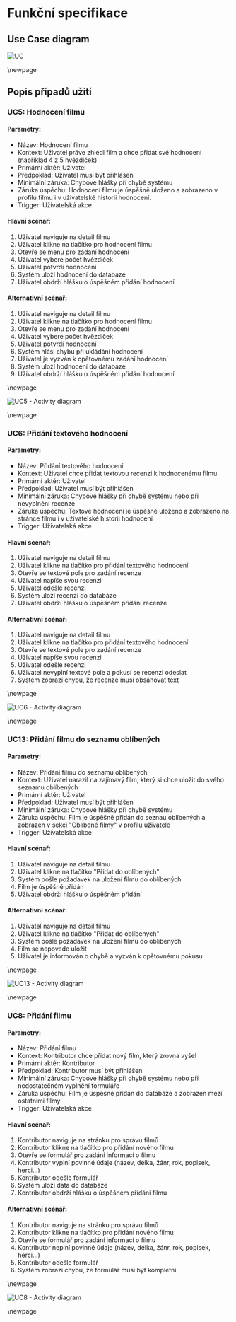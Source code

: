 # Funkční specifikace

## Use Case diagram

![UC](./assets/VIS_UC.drawio.svg)

\newpage

## Popis případů užití

### UC5: Hodnocení filmu

#### Parametry:

- Název: Hodnocení filmu
- Kontext: Uživatel práve zhlédl film a chce přidat své hodnocení (například 4 z 5 hvězdiček)
- Primární aktér: Uživatel
- Předpoklad: Uživatel musí být přihlášen
- Minimální záruka: Chybové hlášky při chybě systému
- Záruka úspěchu: Hodnocení filmu je úspěšně uloženo a zobrazeno v profilu filmu i v uživatelské historii hodnocení.
- Trigger: Uživatelská akce

#### Hlavní scénař:

1. Uživatel naviguje na detail filmu
2. Uživatel klikne na tlačítko pro hodnocení filmu
3. Otevře se menu pro zadání hodnocení
4. Uživatel vybere počet hvězdiček
5. Uživatel potvrdí hodnocení
6. Systém uloží hodnocení do databáze
7. Uživatel obdrží hlášku o úspěšném přidání hodnocení

#### Alternativní scénař:

1. Uživatel naviguje na detail filmu
2. Uživatel klikne na tlačítko pro hodnocení filmu
3. Otevře se menu pro zadání hodnocení
4. Uživatel vybere počet hvězdiček
5. Uživatel potvrdí hodnocení
6. Systém hlásí chybu při ukládání hodnocení
7. Uživatel je vyzván k opětovnému zadání hodnocení
8. Systém uloží hodnocení do databáze
9. Uživatel obdrží hlášku o úspěšném přidání hodnocení

\newpage

![UC5 - Activity diagram](./assets/VIS_activity_1.drawio.svg)

\newpage

### UC6: Přidání textového hodnocení

#### Parametry:

- Název: Přidání textového hodnocení
- Kontext: Uživatel chce přidat textovou recenzi k hodnocenému filmu
- Primární aktér: Uživatel
- Předpoklad: Uživatel musí být přihlášen
- Minimální záruka: Chybové hlášky při chybě systému nebo při nevyplnění recenze
- Záruka úspěchu: Textové hodnocení je úspěšně uloženo a zobrazeno na stránce filmu i v uživatelské historii hodnocení
- Trigger: Uživatelská akce

#### Hlavní scénař:

1. Uživatel naviguje na detail filmu
2. Uživatel klikne na tlačítko pro přidání textového hodnocení
3. Otevře se textové pole pro zadání recenze
4. Uživatel napíše svou recenzi
5. Uživatel odešle recenzi
6. Systém uloží recenzi do databáze
7. Uživatel obdrží hlášku o úspěšném přidání recenze

#### Alternativní scénař:

1. Uživatel naviguje na detail filmu
2. Uživatel klikne na tlačítko pro přidání textového hodnocení
3. Otevře se textové pole pro zadání recenze
4. Uživatel napíše svou recenzi
5. Uživatel odešle recenzi
6. Uživatel nevyplní textové pole a pokusí se recenzi odeslat
7. Systém zobrazí chybu, že recenze musí obsahovat text

\newpage

![UC6 - Activity diagram](./assets/VIS_activity_2.drawio.svg)

\newpage

### UC13: Přidání filmu do seznamu oblíbených

#### Parametry:

- Název: Přidání filmu do seznamu oblíbených
- Kontext: Uživatel narazil na zajímavý film, který si chce uložit do svého seznamu oblíbených
- Primární aktér: Uživatel
- Předpoklad: Uživatel musí být přihlášen
- Minimální záruka: Chybové hlášky při chybě systému
- Záruka úspěchu: Film je úspěšně přidán do seznau oblíbených a zobrazen v sekci "Oblíbené filmy" v profilu uživatele
- Trigger: Uživatelská akce

#### Hlavní scénař:

1. Uživatel naviguje na detail filmu
2. Uživatel klikne na tlačítko "Přidat do oblíbených"
3. Systém pošle požadavek na uložení filmu do oblíbených
4. Film je úspěšně přidán
5. Uživatel obdrží hlášku o úspěšném přidání

#### Alternativní scénař:

1. Uživatel naviguje na detail filmu
2. Uživatel klikne na tlačítko "Přidat do oblíbených"
3. Systém pošle požadavek na uložení filmu do oblíbených
4. Film se nepovede uložit
5. Uživatel je informován o chybě a vyzván k opětovnému pokusu

\newpage

![UC13 - Activity diagram](./assets/VIS_activity_3.drawio.svg)

\newpage

### UC8: Přidání filmu

#### Parametry:

- Název: Přidání filmu
- Kontext: Kontributor chce přidat nový film, který zrovna vyšel
- Primární aktér: Kontributor
- Předpoklad: Kontributor musí být přihlášen
- Minimální záruka: Chybové hlášky při chybě systému nebo při nedostatečném vyplnění formuláře
- Záruka úspěchu: Film je úspěšně přidán do databáze a zobrazen mezi ostatními filmy
- Trigger: Uživatelská akce

#### Hlavní scénař:

1. Kontributor naviguje na stránku pro správu filmů
2. Kontributor klikne na tlačítko pro přidání nového filmu
3. Otevře se formulář pro zadání informací o filmu
4. Kontributor vyplní povinné údaje (název, délka, žánr, rok, popisek, herci...)
5. Kontributor odešle formulář
6. Systém uloží data do databáze
7. Kontributor obdrží hlášku o úspěšném přidání filmu

#### Alternativní scénař:

1. Kontributor naviguje na stránku pro správu filmů
2. Kontributor klikne na tlačítko pro přidání nového filmu
3. Otevře se formulář pro zadání informací o filmu
4. Kontributor neplní povinné údaje (název, délka, žánr, rok, popisek, herci...)
5. Kontributor odešle formulář
6. Systém zobrazí chybu, že formulář musí být kompletní

\newpage

![UC8 - Activity diagram](./assets/VIS_activity_4.drawio.svg)

\newpage
